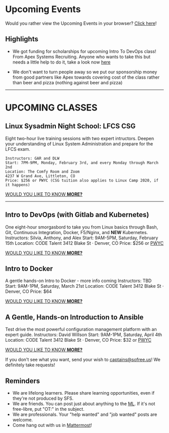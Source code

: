 # Upcoming Events

Would you rather view the Upcoming Events in your browser? [Click here](https://gitlab.com/sofreeus/sofreeus/blob/master/upcoming-events.md)!


## Highlights

* We got funding for scholarships for upcoming Intro To DevOps class! From Apex Systems Recruiting. Anyone who wants to take this but needs a little help to do it, take a look now [here](https://docs.google.com/forms/d/e/1FAIpQLSfiSI8keGto3fZv0HaQ5uydSqSlcLGLTMFnPQi8oLLW6DW6qg/viewform?usp=pp_url&entry.2103456709=2020-02-15+Intro+To+DevOps+w/Gitlab+and+K8s)

* We don't want to turn people away so we put our sponsorship money from good partners like Apex towards covering cost of the class rather than beer and pizza (nothing against beer and pizza)
---

# UPCOMING CLASSES

## Linux Sysadmin Night School: LFCS CSG

Eight two-hour live training sessions with two expert intructors. Deepen your understanding of Linux System Administration and prepare for the LFCS exam.

    Instructors: GAR and DLW
    Start: 7PM-9PM, Monday, February 3rd, and every Monday through March 2nd
    Location: The Comfy Room and Zoom
    4237 W Grand Ave, Littleton, CO
    Price: $256 or PWYC (CSG tuition also applies to Linux Camp 2020, if it happens)

[WOULD YOU LIKE TO KNOW **MORE?**](https://www.meetup.com/sofreeus/events/mqpfnrybcdbfb/)

---

## Intro to DevOps (with Gitlab and Kubernetes)

One eight-hour smorgasbord to take you from Linux basics through Bash, Git, Continuous Integration, Docker, F5/Nginx, and **NEW** Kubernetes.
    Instructors: Silvia, Anthony, and Alex
    Start: 9AM-5PM, Saturday, February 15th
    Location: CODE Talent
    3412 Blake St · Denver, CO
    Price: $256 or [PWYC](https://en.wikipedia.org/wiki/Pay_what_you_want)

[WOULD YOU LIKE TO KNOW **MORE?**](https://www.meetup.com/sofreeus/events/267124217/)



## Intro to Docker

A gentle hands-on Intro to Docker - more info coming
    Instructors: TBD
    Start: 9AM-1PM, Saturday, March 21st
    Location: CODE Talent
    3412 Blake St · Denver, CO
    Price: $64

[WOULD YOU LIKE TO KNOW **MORE?**](https://www.meetup.com/sofreeus/events/266737100/)


## A Gentle, Hands-on Introduction to Ansible

Test drive the most powerful configuration management platform with an expert guide.
    Instructors: David Willson
    Start: 9AM-1PM, Saturday, April 4th
    Location: CODE Talent
    3412 Blake St · Denver, CO
    Price: $32 or [PWYC](https://en.wikipedia.org/wiki/Pay_what_you_want)

[WOULD YOU LIKE TO KNOW **MORE?**](https://www.meetup.com/sofreeus/events/267248805)

If you don't see what you want, send your wish to captains@sofree.us! We definitely take requests!

## Reminders

* We are lifelong learners. Please share learning opportunities, even if they're not produced by SFS.
* We are friends. You can post just about anything to the [ML](http://lists.sofree.us/cgi-bin/mailman/listinfo/sfs). If it's not free-libre, put "OT:" in the subject.
* We are professionals. Your "help wanted" and "job wanted" posts are welcome.
* Come hang out with us in [Mattermost](https://mm.sofree.us/sfs-team/channels/town-square)!

